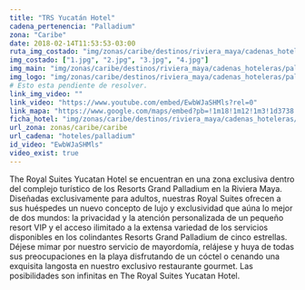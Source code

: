 ```yaml
---
title: "TRS Yucatán Hotel"
cadena_pertenencia: "Palladium"
zona: "Caribe"
date: 2018-02-14T11:53:53-03:00
ruta_img_costado: "img/zonas/caribe/destinos/riviera_maya/cadenas_hoteleras/palladium/trs_yucatan_hotel/imagenes_hotel/"
img_costado: ["1.jpg", "2.jpg", "3.jpg", "4.jpg"]
img_main: "img/zonas/caribe/destinos/riviera_maya/cadenas_hoteleras/palladium/trs_yucatan_hotel/ficha_trs_yucatan_hotel.jpg"
img_logo: "img/zonas/caribe/destinos/riviera_maya/cadenas_hoteleras/palladium/trs_yucatan_hotel/logo/logo_trs_yucatan_hotel.jpg"
# Esto esta pendiente de resolver.
link_img_video: ""
link_video: "https://www.youtube.com/embed/EwbWJaSHMls?rel=0"
link_mapa: "https://www.google.com/maps/embed?pb=!1m18!1m12!1m3!1d3738.6575750983548!2d-87.29143078507718!3d20.438167886321306!2m3!1f0!2f0!3f0!3m2!1i1024!2i768!4f13.1!3m3!1m2!1s0x8f4e36da59aa0de5%3A0xdf6369765b8e5d36!2sTRS+Yucatan+Hotel!5e0!3m2!1ses!2scl!4v1518624185100"
ficha_hotel: "img/zonas/caribe/destinos/riviera_maya/cadenas_hoteleras/palladium/trs_yucatan_hotel/ficha_trs_yucatan_hotel.pdf"
url_zona: zonas/caribe/caribe
url_cadena: "hoteles/palladium"
id_video: "EwbWJaSHMls"
video_exist: true
---
```

The Royal Suites Yucatan Hotel se encuentran en una zona exclusiva dentro del complejo turístico de los Resorts Grand Palladium en la Riviera Maya. Diseñadas exclusivamente para adultos,  nuestras Royal Suites ofrecen a sus huéspedes un nuevo concepto de lujo y exclusividad que aúna lo mejor de dos mundos: la privacidad y la atención personalizada de un pequeño resort VIP y el acceso ilimitado a la extensa variedad de los servicios disponibles en los colindantes Resorts Grand Palladium de cinco estrellas. Déjese mimar por nuestro servicio de mayordomía, relájese y huya de todas sus preocupaciones en la playa disfrutando de un cóctel o cenando una exquisita langosta en nuestro exclusivo restaurante gourmet. Las posibilidades son infinitas en The Royal Suites Yucatan Hotel.
